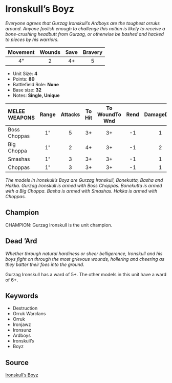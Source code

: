 # Ironskull’s Boyz

_Everyone agrees that Gurzag Ironskull’s Ardboys are the toughest orruks around. Anyone foolish enough to challenge this notion is likely to receive a bone-crushing headbutt from Gurzag, or otherwise be bashed and hacked to pieces by his warriors._


| Movement | Wounds | Save | Bravery |
|:--------:|:------:|:----:|:-------:|
| 4" | 2 | 4+ | 5 |

* Unit Size: **4**
* Points: **80**
* Battlefield Role: **None**
* Base size: **32**
* Notes: **Single, Unique**

| MELEE WEAPONS | Range | Attacks | To Hit | To WoundTo Wnd | Rend | DamageDmg |
|:---|:--:|:--:|:--:|:--:|:--:|:--:|
| Boss Choppas | 1" | 5 | 3+ | 3+ | -1 | 1 |
| Big Choppa | 1" | 2 | 4+ | 3+ | -1 | 2 |
| Smashas | 1" | 3 | 3+ | 3+ | -1 | 1 |
| Choppas | 1" | 3 | 3+ | 3+ | -1 | 1 |


_The models in Ironskull’s Boyz are Gurzag Ironskull, Bonekutta, Basha and Hakka. Gurzag Ironskull is armed with Boss Choppas. Bonekutta is armed with a Big Choppa. Basha is armed with Smashas. Hakka is armed with Choppas._

## Champion

CHAMPION: Gurzag Ironskull is the unit champion.

## Dead ’Ard

_Whether through natural hardiness or sheer belligerence, Ironskull and his boys fight on through the most grievous wounds, hollering and cheering as they batter their foes into the ground._

Gurzag Ironskull has a ward of 5+. The other models in this unit have a ward of 6+.

## Keywords

* Destruction
* Orruk Warclans
* Orruk
* Ironjawz
* Ironsunz
* Ardboys
* Ironskull’s
* Boyz


## Source

[Ironskull’s Boyz](https://wahapedia.ru/aos3/factions/orruk-warclans/Ironskull-s-Boyz)

